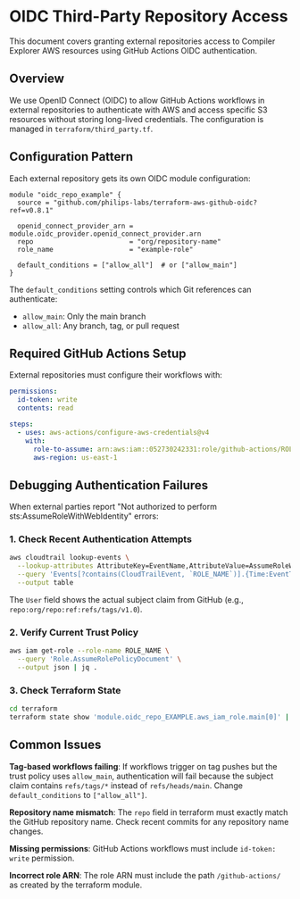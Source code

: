 # OIDC Third-Party Repository Access

This document covers granting external repositories access to Compiler Explorer AWS resources using GitHub Actions OIDC authentication.

## Overview

We use OpenID Connect (OIDC) to allow GitHub Actions workflows in external repositories to authenticate with AWS and access specific S3 resources without storing long-lived credentials. The configuration is managed in `terraform/third_party.tf`.

## Configuration Pattern

Each external repository gets its own OIDC module configuration:

```hcl
module "oidc_repo_example" {
  source = "github.com/philips-labs/terraform-aws-github-oidc?ref=v0.8.1"

  openid_connect_provider_arn = module.oidc_provider.openid_connect_provider.arn
  repo                        = "org/repository-name"
  role_name                   = "example-role"

  default_conditions = ["allow_all"]  # or ["allow_main"]
}
```

The `default_conditions` setting controls which Git references can authenticate:
- `allow_main`: Only the main branch
- `allow_all`: Any branch, tag, or pull request

## Required GitHub Actions Setup

External repositories must configure their workflows with:

```yaml
permissions:
  id-token: write
  contents: read

steps:
  - uses: aws-actions/configure-aws-credentials@v4
    with:
      role-to-assume: arn:aws:iam::052730242331:role/github-actions/ROLE_NAME
      aws-region: us-east-1
```

## Debugging Authentication Failures

When external parties report "Not authorized to perform sts:AssumeRoleWithWebIdentity" errors:

### 1. Check Recent Authentication Attempts

```bash
aws cloudtrail lookup-events \
  --lookup-attributes AttributeKey=EventName,AttributeValue=AssumeRoleWithWebIdentity \
  --query 'Events[?contains(CloudTrailEvent, `ROLE_NAME`)].{Time:EventTime, User:Username}' \
  --output table
```

The `User` field shows the actual subject claim from GitHub (e.g., `repo:org/repo:ref:refs/tags/v1.0`).

### 2. Verify Current Trust Policy

```bash
aws iam get-role --role-name ROLE_NAME \
  --query 'Role.AssumeRolePolicyDocument' \
  --output json | jq .
```

### 3. Check Terraform State

```bash
cd terraform
terraform state show 'module.oidc_repo_EXAMPLE.aws_iam_role.main[0]' | grep -A 30 "assume_role_policy"
```

## Common Issues

**Tag-based workflows failing**: If workflows trigger on tag pushes but the trust policy uses `allow_main`, authentication will fail because the subject claim contains `refs/tags/*` instead of `refs/heads/main`. Change `default_conditions` to `["allow_all"]`.

**Repository name mismatch**: The `repo` field in terraform must exactly match the GitHub repository name. Check recent commits for any repository name changes.

**Missing permissions**: GitHub Actions workflows must include `id-token: write` permission.

**Incorrect role ARN**: The role ARN must include the path `/github-actions/` as created by the terraform module.
